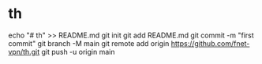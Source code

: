 # th
echo "# th" >> README.md
git init
git add README.md
git commit -m "first commit"
git branch -M main
git remote add origin https://github.com/fnet-vpn/th.git
git push -u origin main
